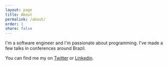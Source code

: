 ```yaml
---
layout: page
title: About
permalink: /about/
order: 1
share: false
---
```


I'm a software engineer and I'm passionate about programming. I've made a few talks in conferences around Brazil.

You can find me my on [Twitter](https://twitter.com/guilhermgarnier) or [Linkedin](https://www.linkedin.com/in/guilhermegarnier).
